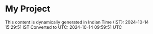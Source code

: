 # My Project

This content is dynamically generated in Indian Time (IST): 2024-10-14 15:29:51 IST
Converted to UTC: 2024-10-14 09:59:51 UTC
